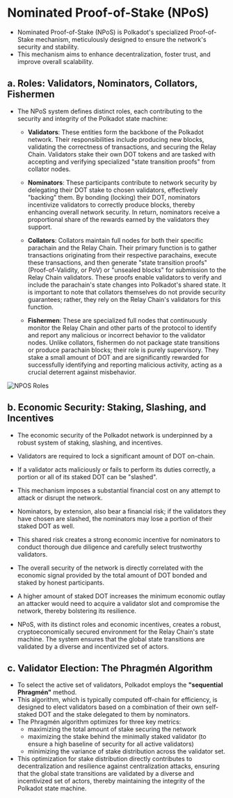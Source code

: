 # Nominated Proof-of-Stake (NPoS)

- Nominated Proof-of-Stake (NPoS) is Polkadot's specialized Proof-of-Stake mechanism, meticulously designed to ensure the network's security and stability.
- This mechanism aims to enhance decentralization, foster trust, and improve overall scalability.

## a. Roles: Validators, Nominators, Collators, Fishermen

- The NPoS system defines distinct roles, each contributing to the security and integrity of the Polkadot state machine:

  - **Validators**: These entities form the backbone of the Polkadot network. Their responsibilities include producing new blocks, validating the correctness of transactions, and securing the Relay Chain. Validators stake their own DOT tokens and are tasked with accepting and verifying specialized "state transition proofs" from collator nodes.

  - **Nominators**: These participants contribute to network security by delegating their DOT stake to chosen validators, effectively "backing" them. By bonding (locking) their DOT, nominators incentivize validators to correctly produce blocks, thereby enhancing overall network security. In return, nominators receive a proportional share of the rewards earned by the validators they support.

  - **Collators**: Collators maintain full nodes for both their specific parachain and the Relay Chain. Their primary function is to gather transactions originating from their respective parachains, execute these transactions, and then generate "state transition proofs" (Proof-of-Validity, or PoV) or "unsealed blocks" for submission to the Relay Chain validators. These proofs enable validators to verify and include the parachain's state changes into Polkadot's shared state. It is important to note that collators themselves do not provide security guarantees; rather, they rely on the Relay Chain's validators for this function.

  - **Fishermen**: These are specialized full nodes that continuously monitor the Relay Chain and other parts of the protocol to identify and report any malicious or incorrect behavior to the validator nodes. Unlike collators, fishermen do not package state transitions or produce parachain blocks; their role is purely supervisory. They stake a small amount of DOT and are significantly rewarded for successfully identifying and reporting malicious activity, acting as a crucial deterrent against misbehavior.

![NPOS Roles](../../images/npos-roles.svg)

## b. Economic Security: Staking, Slashing, and Incentives

- The economic security of the Polkadot network is underpinned by a robust system of staking, slashing, and incentives.
- Validators are required to lock a significant amount of DOT on-chain.
- If a validator acts maliciously or fails to perform its duties correctly, a portion or all of its staked DOT can be "slashed".
- This mechanism imposes a substantial financial cost on any attempt to attack or disrupt the network.

- Nominators, by extension, also bear a financial risk; if the validators they have chosen are slashed, the nominators may lose a portion of their staked DOT as well.
- This shared risk creates a strong economic incentive for nominators to conduct thorough due diligence and carefully select trustworthy validators.
- The overall security of the network is directly correlated with the economic signal provided by the total amount of DOT bonded and staked by honest participants.
- A higher amount of staked DOT increases the minimum economic outlay an attacker would need to acquire a validator slot and compromise the network, thereby bolstering its resilience.
- NPoS, with its distinct roles and economic incentives, creates a robust, cryptoeconomically secured environment for the Relay Chain's state machine. The system ensures that the global state transitions are validated by a diverse and incentivized set of actors.

## c. Validator Election: The Phragmén Algorithm

- To select the active set of validators, Polkadot employs the **"sequential Phragmén"** method.
- This algorithm, which is typically computed off-chain for efficiency, is designed to elect validators based on a combination of their own self-staked DOT and the stake delegated to them by nominators.
- The Phragmén algorithm optimizes for three key metrics:
  - maximizing the total amount of stake securing the network
  - maximizing the stake behind the minimally staked validator (to ensure a high baseline of security for all active validators)
  - minimizing the variance of stake distribution across the validator set.
- This optimization for stake distribution directly contributes to decentralization and resilience against centralization attacks, ensuring that the global state transitions are validated by a diverse and incentivized set of actors, thereby maintaining the integrity of the Polkadot state machine.
